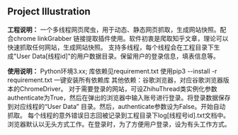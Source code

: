 ## Project Illustration ##

**工程说明：**
    一个多线程网页爬虫，用于动态、静态网页抓取，生成网站快照。配合chrome linkGrabber 链接提取插件使用。软件初衷是爬取知乎文章，理论可以快速抓取任何网站，生成网站快照。
    支持多线程，每个线程会在工程目录下生成"User Data[线程id]"的用户数据目录。保留用户的登录信息，填表信息等。

**使用说明：**
    Python环境3.xx;
    库依赖见requirement.txt
    使用pip3 --install -r requirement.txt 一键安装所有依赖库
    其他依赖：谷歌浏览器，对应谷歌浏览器版本的ChromeDriver。
    对于需要登录的网站，可设ZhihuThread类实例化参数authenticate为True，然后在弹出的浏览器中输入账号进行登录。将登录数据保存到对应线程的“User Data” 目录。然后，authenticate参数设为False。开始自动抓取。
    每个线程的意外错误日志回被记录到工程目录下log[线程号id].txt文档中。
    浏览器默认以无头方式工作。在登录时，为了方便用户登录，设为有头工作方式。



